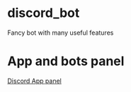 # discord_bot

Fancy bot with many useful features


# App and bots panel

[Discord App panel](https://discord.com/developers/applications)